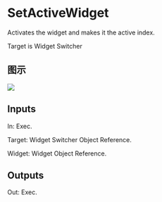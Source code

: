 # SetActiveWidget

Activates the widget and makes it the active index.

Target is Widget Switcher

## 图示

![]($-20221218-21061864.png)

## Inputs

In: Exec.

Target: Widget Switcher Object Reference.

Widget: Widget Object Reference.  

## Outputs

Out: Exec.

